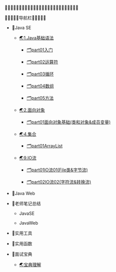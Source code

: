 <!-- docs/_sidebar.md -->

😶‍🌫️😶‍🌫️😶‍🌫️😶‍🌫️😶‍🌫️😶‍🌫️😶‍🌫️😶‍🌫️😶‍🌫️😶‍🌫️😶‍🌫️😶‍🌫️😶‍🌫️

🔭🔭🔭🔭🔭导航栏🔭🔭🔭🔭🔭


* 🚩Java SE
    * [🌏1.Java基础语法](01/Java基础语法/README.md)

        * [🗂️part01入门](01/Java基础语法/part01入门/part01java基础语法.md)

        * [🗂️part02运算符](01/Java基础语法/part02运算符/part02Java基础语法.md)

        * [🗂️part03循环](01/Java基础语法/part03循环/part03switch&循环语句.md)

        * [🗂️part04数组](01/Java基础语法/part04数组/part04数组.md)

        * [🗂️part05方法](01/Java基础语法/part05方法/part05方法.md)

    * [🌏2.面向对象](01/面向对象/)

        * [🗂️part01面向对象基础(类和对象&成员变量)](01/面向对象/part01面向对象基础/part01面向对象基础.md)

    * [🌏4.集合](01/集合/README.md)

        * [🗂️part01ArrayList](01/集合/part01ArratList/part01ArrayList&学生管理系统.md)

    * [🌏9.IO流](01/IO流/README.md)

        * [🗂️part01IO流01(File类&字节流)](01/IO流/part01IO流01/part01IO流.md)

        * [🗂️part02IO流02(字符流&转换流)](01/IO流/part01IO流02/part02IO流02.md)

* 🚩Java Web


* 🚩老师笔记总结

    * JavaSE

    * JavaWeb


* 🚩实用工具


* 🚩实用函数


* 🚩面试宝典
    * [🌏宝典理解](06/宝典理解.md)
